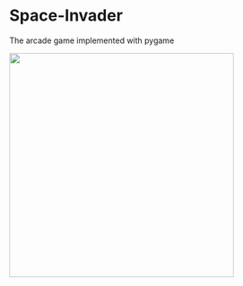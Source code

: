 # Space-Invader
The arcade game implemented with pygame

<img src="https://user-images.githubusercontent.com/50904932/78254723-f09ef880-7513-11ea-9d1f-3ea2c21760dc.png" witdh="600" height="400">
